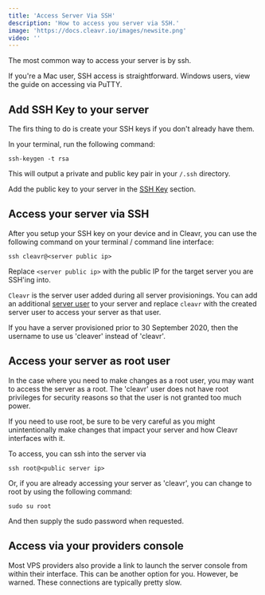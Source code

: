 ```yaml
---
title: 'Access Server Via SSH'
description: 'How to access you server via SSH.'
image: 'https://docs.cleavr.io/images/newsite.png'
video: ''
---
```


The most common way to access your server is by ssh.  

<base-info>
If you're a Mac user, SSH access is straightforward. Windows users, view the guide on accessing via PuTTY.
</base-info>

## Add SSH Key to your server

The firs thing to do is create your SSH keys if you don't already have them. 

In your terminal, run the following command: 

```
ssh-keygen -t rsa
```

This will output a private and public key pair in your `/.ssh` directory. 

Add the public key to your server in the [SSH Key](/ssh-keys) section.

## Access your server via SSH

After you setup your SSH key on your device and in Cleavr, you can use the following command on your terminal / command line interface: 

```
ssh cleavr@<server public ip>
```
Replace `<server public ip>` with the public IP for the target server you are SSH'ing into. 

`Cleavr` is the server user added during all server provisionings. You can add an additional [server user](/server-users) to your server
and replace `cleavr` with the created server user to access your server as that user. 

<base-alert>
If you have a server provisioned prior to 30 September 2020, then the username to use us 'cleaver' instead of 'cleavr'.
</base-alert>

## Access your server as root user
In the case where you need to make changes as a root user, you may want to access the server as a root. The 'cleavr'
 user does not have root privileges for security reasons so that the user is not granted too much power. 
 
<base-alert>
 If you need to use root, be sure to be very careful as you might unintentionally make changes that impact your server and how Cleavr interfaces with it. 
</base-alert>

To access, you can ssh into the server via 

```
ssh root@<public server ip> 
```

Or, if you are already accessing your server as 'cleavr', you can change to root by using the following command: 

```
sudo su root
```

And then supply the sudo password when requested. 

## Access via your providers console

Most VPS providers also provide a link to launch the server console from within their interface. This can be another option for you. 
However, be warned. These connections are typically pretty slow. 

